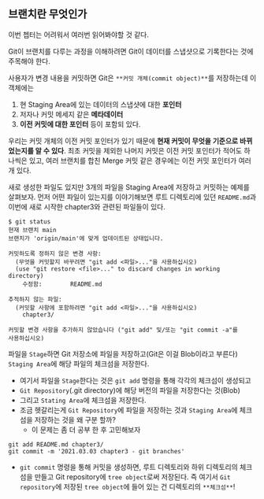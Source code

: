## 브랜치란 무엇인가

이번 쳅터는 어려워서 여러번 읽어봐야할 것 같다.

Git이 브랜치를 다루는 과정을 이해하려면 Git이 데이터를 스냅샷으로 기록한다는 것에 주목해야 한다.

사용자가 변경 내용을 커밋하면 Git은 `**커밋 개체(commit object)**`를 저장하는데 이 객체에는

1. 현 Staging Area에 있는 데이터의 스냅샷에 대한 **포인터**
2. 저자나 커밋 메세지 같은 **메타데이터**
3. **이전 커밋에 대한 포인터**
   등이 포함되 있다.

우리는 커밋 개체의 이전 커밋 포인터가 있기 때문에 **현재 커밋이 무엇을 기준으로 바뀌었는지를 알 수 있다**. 최초 커밋을 제외한 나머지 커밋은 이전 커밋 포인터가 적어도 하나씩은 있고, 여러 브랜치를 합친 Merge 커밋 같은 경우에는 이전 커밋 포인터가 여러개 있다.

새로 생성한 파일도 있지만 3개의 파일을 Staging Area에 저장하고 커밋하는 예제를 살펴보자. 먼저 어떤 파일이 있는지를 이야기해보면 루트 디렉토리에 있던 `README.md`과 이번에 새로 시작한 chapter3와 관련된 파일들이 있다.

```
$ git status
현재 브랜치 main
브랜치가 'origin/main'에 맞게 업데이트된 상태입니다.

커밋하도록 정하지 않은 변경 사항:
  (무엇을 커밋할지 바꾸려면 "git add <파일>..."을 사용하십시오)
  (use "git restore <file>..." to discard changes in working directory)
	수정함:        README.md

추적하지 않는 파일:
  (커밋할 사항에 포함하려면 "git add <파일>..."을 사용하십시오)
	chapter3/

커밋할 변경 사항을 추가하지 않았습니다 ("git add" 및/또는 "git commit -a"를
사용하십시오)
```

파일을 `Stage`하면 Git 저장소에 파일을 저장하고(Git은 이걸 Blob이라고 부른다) `Staging Area`에 해당 파일의 체크섬을 저장한다.

- 여기서 파일을 `Stage`한다는 것은 `git add` 명령을 통해 각각의 체크섬이 생성되고
- `Git Repository`(.git directory)에 해당 버전의 파일을 저장한다는 것(Blob)
- 그리고 `Stating Area`에 체크섬을 저장한다.
- 조금 헷갈리는게 `Git Repository`에 파일을 저장하는 것과 `Staging Area`에 체크섬을 저장하는 것을 왜 구분 할까?
  - 이 문제는 좀 더 공부 한 후 고민해보자

```
git add README.md chapter3/
git commit -m '2021.03.03 chapter3 - git branches'
```

- `git commit` 명령을 통해 커밋을 생성하면, 루트 디렉토리와 하위 디렉토리의 체크섬을 만들고 Git repository에 `tree object`로써 저장된다. 즉 여기서 `Git repository`에 저장된 `tree object`에 들어 있는 건 디렉토리의 `**체크섬**`!
